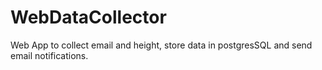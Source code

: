 # WebDataCollector
Web App to collect email and height, store data in postgresSQL and send email notifications. 
